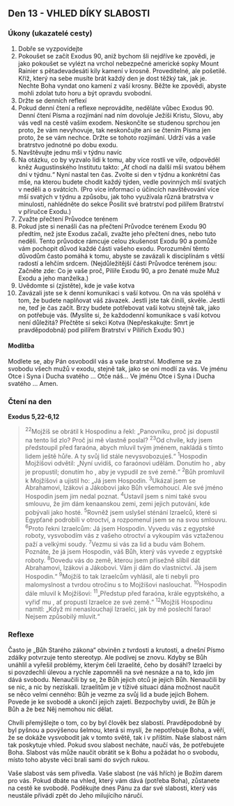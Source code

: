 

## Den 13 - VHLED DÍKY SLABOSTI
### Úkony (ukazatelé cesty)
1. Dobře se vyzpovídejte
1. Pokoušet se začít Exodus 90, aniž bychom šli nejdříve ke zpovědi, je jako pokoušet se vylézt na vrchol nebezpečné americké sopky Mount Rainier s pětadevadesáti kily kamení v krosně. Proveditelné, ale pošetilé. Kříž, který na sebe musíte brát každý den je dost těžký tak, jak je. Nechte Boha vyndat ono kamení z vaší krosny. Běžte ke zpovědi, abyste mohli zdolat tuto horu a být opravdu svobodní.
2. Držte se denních reflexí
1. Pokud denní čtení a reflexe neprovádíte, neděláte vůbec Exodus 90. Denní čtení Písma a rozjímání nad ním dovoluje Ježíši Kristu, Slovu, aby vás vedl na cestě vaším exodem. Neskončíte se studenou sprchou jen proto, že vám nevyhovuje, tak neskončujte ani se čtením Písma jen proto, že se vám nechce. Držte se tohoto rozjímání. Udrží vás a vaše bratrstvo jednotné po dobu exodu.
3. Navštěvujte jednu mši v týdnu navíc
1. Na otázku, co by vyzvalo lidi k tomu, aby více rostli ve víře, odpověděl kněz Augustinského Institutu takto: „Ať chodí na další mši svatou během dní v týdnu.“ Nyní nastal ten čas. Zvolte si den v týdnu a konkrétní čas mše, na kterou budete chodit každý týden, vedle povinných mší svatých v neděli a o svátcích. (Pro více informací o účincích navštěvování více mší svatých v týdnu a způsobu, jak toho využívala různá bratrstva v minulosti, nahlédněte do sekce Posílit své bratrství pod pilířem Bratrství v příručce Exodu.)
4. Zvažte přečtení Průvodce terénem
1. Pokud jste si nenašli čas na přečtení Průvodce terénem Exodu 90 předtím, než jste Exodus začali, zvažte jeho přečtení dnes, nebo tuto neděli. Tento průvodce rámcuje celou zkušenost Exodu 90 a pomůže vám pochopit důvod každé části vašeho exodu. Porozumění těmto důvodům často pomáhá k tomu, abyste se zavázali k disciplínám s větší radostí a lehčím srdcem. (Nejdůležitější části Průvodce terénem jsou: Začněte zde: Co je vaše proč, Pilíře Exodu 90, a pro ženaté muže Muž Exodu a jeho manželka.)
5. Uvědomte si (zjistěte), kde je vaše kotva
1. Zavázali jste se k denní komunikaci s vaší kotvou. On na vás spoléhá v tom, že budete naplňovat váš závazek. Jestli jste tak činili, skvěle. Jestli ne, teď je čas začít. Brzy budete potřebovat vaši kotvu stejně tak, jako on potřebuje vás. (Myslíte si, že každodenní komunikace s vaší kotvou není důležitá? Přečtěte si sekci Kotva (Nepřeskakujte: Smrt je pravděpodobná) pod pilířem Bratrství v Pilířích Exodu 90.)

#### Modlitba
Modlete se, aby Pán osvobodil vás a vaše bratrství.
Modleme se za svobodu všech mužů v exodu, stejně tak, jako se oni modlí za vás.
Ve jménu Otce i Syna i Ducha svatého … Otče náš… Ve jménu Otce i Syna i Ducha svatého … Amen.
### Čtení na den
**Exodus 5,22-6,12** 
 
> <sup>22</sup>Mojžíš se obrátil k Hospodinu a řekl: „Panovníku, proč jsi dopustil na tento lid zlo? Proč jsi mě vlastně poslal?
> <sup>23</sup>Od chvíle, kdy jsem předstoupil před faraóna, abych mluvil tvým jménem, nakládá s tímto lidem ještě hůře. A ty svůj lid stále nevysvobozuješ.“
> <sup>1</sup>Hospodin Mojžíšovi odvětil: „Nyní uvidíš, co faraónovi udělám. Donutím ho , aby je propustil; donutím ho , aby je vypudil ze své země.“
> <sup>2</sup>Bůh promluvil k Mojžíšovi a ujistil ho: „Já jsem Hospodin.
> <sup>3</sup>Ukázal jsem se Abrahamovi, Izákovi a Jákobovi jako Bůh všemohoucí. Ale své jméno Hospodin jsem jim nedal poznat.
> <sup>4</sup>Ustavil jsem s nimi také svou smlouvu, že jim dám kenaanskou zemi, zemi jejich putování, kde pobývali jako hosté.
> <sup>5</sup>Rovněž jsem uslyšel sténání Izraelců, které si Egypťané podrobili v otroctví, a rozpomenul jsem se na svou smlouvu.
> <sup>6</sup>Proto řekni Izraelcům: Já jsem Hospodin. Vyvedu vás z egyptské roboty, vysvobodím vás z vašeho otroctví a vykoupím vás vztaženou paží a velkými soudy.
> <sup>7</sup>Vezmu si vás za lid a budu vám Bohem. Poznáte, že já jsem Hospodin, váš Bůh, který vás vyvede z egyptské roboty.
> <sup>8</sup>Dovedu vás do země, kterou jsem přísežně slíbil dát Abrahamovi, Izákovi a Jákobovi. Vám ji dám do vlastnictví. Já jsem Hospodin.“
> <sup>9</sup>Mojžíš to tak Izraelcům vyhlásil, ale ti nebyli pro malomyslnost a tvrdou otročinu s to Mojžíšovi naslouchat.
> <sup>10</sup>Hospodin dále mluvil k Mojžíšovi:
> <sup>11</sup>„Předstup před faraóna, krále egyptského, a vyřiď mu , ať propustí Izraelce ze své země.“
> <sup>12</sup>Mojžíš Hospodinu namítl: „Když mi nenaslouchají Izraelci, jak by mě poslechl farao! Nejsem způsobilý mluvit.“


### Reflexe

Často je „Bůh Starého zákona“ obviněn z tvrdosti a krutosti, a dnešní Písmo zdálky potvrzuje tento stereotyp. Ale
podívej se znovu. Kdyby se Bůh unáhlil a vyřešil problémy, kterým čelí Izraelité, čeho by dosáhl? Izraelci by si
povzdechli úlevou a rychle zapomněli na své nesnáze a na to, kdo jim dává svobodu. Nenaučili by se, že Bůh jejich
otců je jejich Bůh. Nenaučili by se nic, a nic by nezískali. Izraelitům je v tíživé situaci dána možnost naučit se něco
velmi cenného: Bůh je vezme za svůj lid a bude jejich Bohem. Povede je ke svobodě a ukončí jejich zajetí.
Bezpochyby uvidí, že Bůh je Bůh a že bez Něj nemohou nic dělat.

Chvíli přemýšlejte o tom, co by byl člověk bez slabostí. Pravděpodobně by byl pyšnou a povýšenou šelmou, která si
myslí, že nepotřebuje Boha, a věří, že se dokáže vysvobodit jak v tomto světě, tak i v příštím. Naše slabost nám tak
poskytuje vhled. Pokud svou slabost necháte, naučí vás, že potřebujete Boha. Slabost vás může naučit obrátit se
k Bohu a požádat ho o svobodu, místo toho abyste věci brali sami do svých rukou.

Vaše slabost vás sem přivedla. Vaše slabost (ne váš hřích) je Božím darem pro vás. Pokud dbáte na vhled, který vám
dává (potřeba Boha), zůstanete na cestě ke svobodě. Poděkujte dnes Pánu za dar své slabosti, který vás neustále
přivádí zpět do Jeho milujícího náručí.

